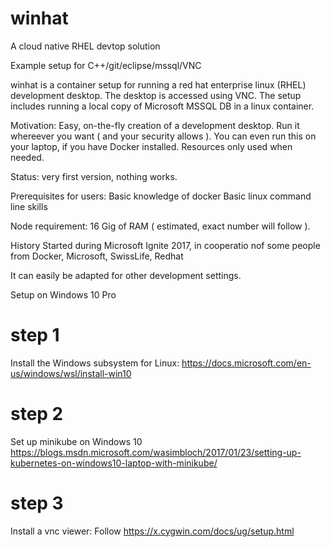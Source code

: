 # winhat
A cloud native RHEL devtop solution

Example setup for C++/git/eclipse/mssql/VNC

winhat is a container setup for running a red hat enterprise linux (RHEL) development desktop.
The desktop is accessed using VNC.
The setup includes running a local copy of Microsoft MSSQL DB in a linux container.

Motivation:
Easy, on-the-fly creation of a development desktop. 
Run it whereever you want ( and your security allows ).
You can even run this on your laptop, if you have Docker installed.
Resources only used when needed.

Status:
very first version, nothing works.

Prerequisites for users:
Basic knowledge of docker
Basic linux command line skills

Node requirement:
16 Gig of RAM ( estimated, exact number will follow ).



History
Started during Microsoft Ignite 2017, in cooperatio nof some people from Docker, Microsoft, SwissLife, Redhat

It can easily be adapted for other development settings.

Setup on Windows 10 Pro
# step 1 
Install the Windows subsystem for Linux:
https://docs.microsoft.com/en-us/windows/wsl/install-win10


# step 2
Set up minikube on Windows 10
https://blogs.msdn.microsoft.com/wasimbloch/2017/01/23/setting-up-kubernetes-on-windows10-laptop-with-minikube/

# step 3
Install a vnc viewer:
Follow https://x.cygwin.com/docs/ug/setup.html  


